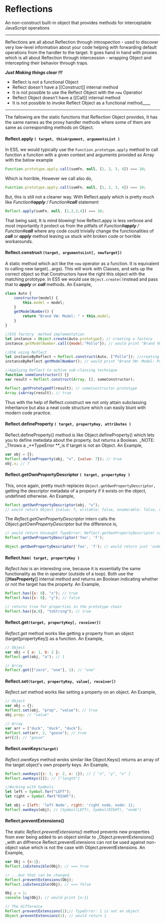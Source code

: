 # Reflections

An non-construct built-in object that provides methods for interceptable JavaScript operations

---

Reflections are all about Reflection through introspection - used to discover very low-level information about your code helping with forwarding default operations from the handler to the target. It goes hand in hand with proxies which is all about Reflection through intercession - wrapping Object and intercepting their behavior through traps.

_**Just Making things clear !!!**_

* Reflect is not a functional Object
* Reflect doesn't have a \[\[Construct\]\] internal method
* It is not possible to use the Reflect Object with the `new`  Operatior
* Reflect Object doesn't have a \[\[Call\]\] internal method
* It is not possible to invoke Reflect Object as a functional method_\_\_\_

---

The fallowing are the static functions that Reflection Object provides, It has the same names as the proxy handler methods where some of them are same as corresponding methods on Object.

#### Reflect.apply `( target, thisArgument, argumentsList )`

In ES5, we would typically use the `Function.prototype.apply` method to call function a function with a given context and arguments provided as Array with the below example

```js
Function.prototype.apply.call(sumFn, null, [1, 2, 3, 4]) === 10;
```

Which is horrible, However we call also do,

```js
Function.prototype.apply.call(sumFn, null, [1, 2, 3, 4]) === 10;
```

But, this is still not a cleaner way. With Reflect.apply which is pretty much like _Function\#**apply** / Function\#**call**_ statement

```js
Reflect.apply(sumFn, null, [1,2,3,4]) === 10;
```

That being said, It is mind blowing! how Reflect.appy is less verbose and most importantly it protect us from the pitfalls of _Function\#**apply** / Function\#**call**_ where any code could trivially change the functionalities of _**call**_ or _**apply**_ method leaving us stuck wiht broken code or horrible workarounds.

#### Reflect.construct `(target, argumentsList[, newTarget])`

A static method which act like the `new` operator as a function. It is equivalent to calling new target\(...args\). This will work with Classes, and sets up the correct object so that Constructors have the right this object with the matching prototype. In ES5 we would use `Object.create()`instead and pass that to _**apply**_ or _**call**_ methods. An Example,

```js
class Auto {
    constructor(model) {
        this.model = model;
    }
    getModelNumber() {
        return "Brand VW: Model: " + this.model;
    }    
}

//ES5 factory  method implementation
let instance = Object.create(Auto.prototype); // creating a factory 
instance.getModelNumber.call({model:"Pollo"}); // would print "Brand VW: Model: Pollo"

//ES6 using Reflect
let instanceByReflect = Reflect.construct(Auto, ["Pollo"]); //creating facory
instanceByReflect.getModelNumber(); // would print "Brand VW: Model: Pollo"

//Applying Reflect to achive sub-classing technique
function someConstructor() {}
var result = Reflect.construct(Array, [], someConstructor);

Reflect.getPrototypeOf(result); // someConstructor.prototype
Array.isArray(result); // true
```

Thus with the help of Reflect.construct we not only attain subclassing inheritance but also a neat code structure which can easily blunt with modern code practice.

#### Reflect.defineProperty `( target, propertyKey, attributes )`

Reflect.defineProperty\(\) method is like Object.defineProperty\(\) which lets you to define metedata about the property. but returns a Boolean.  _NOTE: \_Throws a _**TypeError **\_is if target is not an Object. An Example,

```js
var obj = {};
Reflect.defineProperty(obj, "x", {value: 7}); // true
obj.x; // 7
```

#### Reflect.getOwnPropertyDescriptor `( target, propertyKey )`

This, once again, pretty much replaces `Object.getOwnPropertyDescriptor,` getting the descriptor metadata of a property if it exists on the object, undefined otherwise. An Example,

```js
Reflect.getOwnPropertyDescriptor(obj, "x");
// would return Object {value: 7, writable: false, enumerable: false, configurable: false}
```

The _Reflect.getOwnPropertyDescriptor_ intern calls the _Object.getOwnPropertyDescriptor_ but the difference is,

```js
// would return Uncaught TypeError: Reflect.getOwnPropertyDescriptor called on non-object
Reflect.getOwnPropertyDescriptor('foo', 'f');

Object.getOwnPropertyDescriptor('foo', 'f'); // would return just 'undefined'
```

#### Reflect.has`( target, propertyKey )`

_Reflect.has_ is an interesting one, because it is essentially the same functionality as the in operator \(outside of a loop\). Both use the \[\[**HasProperty**\]\] internal method and returns an Boolean indicating whether or not the target has the property. An Example,

```js
Reflect.has({x: 0}, "x"); // true
Reflect.has({x: 0}, "y"); // false

// returns true for properties in the prototype chain 
Reflect.has({x;0}, "toString"); // true
```

#### Reflect.get`(target, propertyKey[, receiver])`

_Reflect.get_ method works like getting a property from an object \(target\[propertyKey\]\) as a function. An Example,

```js
// Object
var obj = { a: 1, b: 2 };
Reflect.get(obj, "a"); // 1

// Array
Reflect.get(["zero", "one"], 1); // "one"
```

#### Reflect.set`(target, propertyKey, value[, receiver])`

_Reflect.set_ method works like setting a property on an object. An Example,

```js
// Object
var obj = {};
Reflect.set(obj, "prop", "value"); // true
obj.prop; // "value"

// Array
var arr = ["duck", "duck", "duck"];
Reflect.set(arr, 2, "goose"); // true
arr[2]; // "goose"
```

#### Reflect.ownKeys`(target)`

_Reflect.ownKeys_ method wroks similar like Object.Keys\(\) returns an array of the target object's own property keys. An Example,

```js
Reflect.ownKeys({z: 3, y: 2, x: 1}); // [ "z", "y", "x" ]
Reflect.ownKeys([]); // ["length"]

//Working with Symbols 
let left = Symbol.for("LEFT");
let right = Symbol.for("RIGHT");

let obj = {left: 'left Node', right: 'right node, node: 1};
Reflect.ownKeys(obj); // [Symbol(LEFT), Symbol(RIGHT), "node"]
```

#### Reflect.preventExtensions\(\)

The static _Reflect.preventExtensions\(\)_ method prevents new properties from ever being added to an object similar to \_Object.preventExtensions\(\) \_with an diffrence Reflect.preventExtensions can not be used against non-object value which is not the case with Object.preventExtensions. An Example,

```js
var Obj = {x:1};
Reflect.isExtensible(Obj); // === true

// ...but that can be changed.
Reflect.preventExtensions(Obj);
Reflect.isExtensible(Obj); // === false

Obj.y = 1;
console.log(Obj); // would print {x:1}

// The difference
Reflect.preventExtensions(1);// TypeError: 1 is not an object
Object.preventExtensions(1); // would return 1
```



